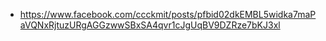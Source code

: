 

* https://www.facebook.com/ccckmit/posts/pfbid02dkEMBL5widka7maPaVQNxRjtuzURgAGGzwwSBxSA4qvr1cJgUqBV9DZRze7bKJ3xl